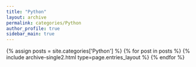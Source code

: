 ```yaml
---
title: "Python"
layout: archive
permalink: categories/Python
author_profile: true
sidebar_main: true
---
```



{% assign posts = site.categories['Python'] %}
{% for post in posts %} {% include archive-single2.html type=page.entries_layout %} {% endfor %}